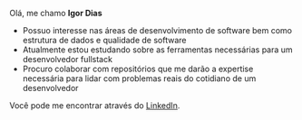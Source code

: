 Olá, me chamo **Igor Dias**


- Possuo interesse nas áreas de desenvolvimento de software bem como estrutura de dados e qualidade de software
- Atualmente estou estudando sobre as ferramentas necessárias para um desenvolvedor fullstack
- Procuro colaborar com repositórios que me darão a expertise necessária para lidar com problemas reais do cotidiano de um desenvolvedor

Você pode me encontrar através do [LinkedIn](https://www.linkedin.com/in/igor-dias-ba9a57110/).


<!---
IgorDiasDeAndrade/IgorDiasDeAndrade is a ✨ special ✨ repository because its `README.md` (this file) appears on your GitHub profile.
You can click the Preview link to take a look at your changes.
--->
